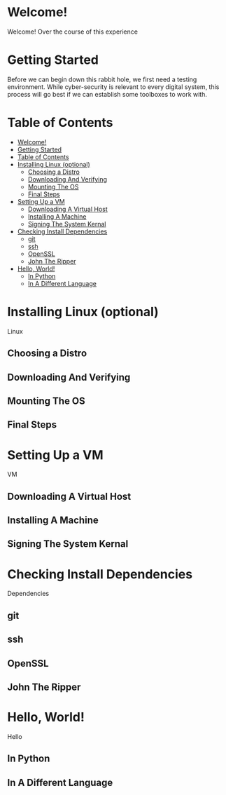 # Welcome! #
Welcome! Over the course of this experience

# Getting Started #
Before we can begin down this rabbit hole, we first need a testing environment. While cyber-security 
is relevant to every digital system, this process will go best if we can establish some toolboxes to 
work with.

# Table of Contents #
- [Welcome!](#welcome)
- [Getting Started](#getting-started)
- [Table of Contents](#table-of-contents)
- [Installing Linux (optional)](#installing-linux-optional)
  - [Choosing a Distro](#choosing-a-distro)
  - [Downloading And Verifying](#downloading-and-verifying)
  - [Mounting The OS](#mounting-the-os)
  - [Final Steps](#final-steps)
- [Setting Up a VM](#setting-up-a-vm)
  - [Downloading A Virtual Host](#downloading-a-virtual-host)
  - [Installing A Machine](#installing-a-machine)
  - [Signing The System Kernal](#signing-the-system-kernal)
- [Checking Install Dependencies](#checking-install-dependencies)
  - [git](#git)
  - [ssh](#ssh)
  - [OpenSSL](#openssl)
  - [John The Ripper](#john-the-ripper)
- [Hello, World!](#hello-world)
  - [In Python](#in-python)
  - [In A Different Language](#in-a-different-language)


# Installing Linux (optional) #
Linux

## Choosing a Distro ##

## Downloading And Verifying ##

## Mounting The OS ##

## Final Steps ##


# Setting Up a VM #
VM

## Downloading A Virtual Host ##

## Installing A Machine ##

## Signing The System Kernal ##


# Checking Install Dependencies #
Dependencies

## git ##

## ssh ##

## OpenSSL ##

## John The Ripper ##


# Hello, World! #
Hello

## In Python ##

## In A Different Language ##